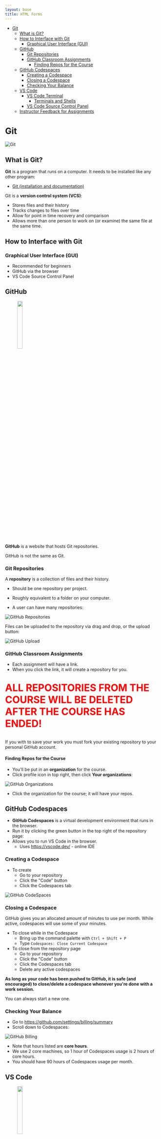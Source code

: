 ```yaml
---
layout: base
title: HTML Forms
---
```


- [Git](#git)
  - [What is Git?](#what-is-git)
  - [How to Interface with Git](#how-to-interface-with-git)
    - [Graphical User Interface (GUI)](#graphical-user-interface-gui)
  - [GitHub](#github)
    - [Git Repositories](#git-repositories)
    - [GitHub Classroom Assignments](#github-classroom-assignments)
      - [Finding Repos for the Course](#finding-repos-for-the-course)
  - [GitHub Codespaces](#github-codespaces)
    - [Creating a Codespace](#creating-a-codespace)
    - [Closing a Codespace](#closing-a-codespace)
    - [Checking Your Balance](#checking-your-balance)
  - [VS Code](#vs-code)
    - [VS Code Terminal](#vs-code-terminal)
      - [Terminals and Shells](#terminals-and-shells)
    - [VS Code Source Control Panel](#vs-code-source-control-panel)
  - [Instructor Feedback for Assignments](#instructor-feedback-for-assignments)

<!-- # Version Control and Collaboration Tools

Several tools we may use, each with own purpose:

- [Git](https://git-scm.com/)
- [GitHub](https://github.com/)
- [GitHub CodeSpaces](https://docs.github.com/en/codespaces/overview)
- [VS Code](https://code.visualstudio.com/) -->

# Git

![Git](https://git-scm.com/images/logo@2x.png)

## What is Git?

**Git** is a program that runs on a computer. It needs to be installed like any other program:

- [Git (installation and documentation)](https://git-scm.com/)

Git is a **version control system (VCS)**:

- Stores files and their history
- Tracks changes to files over time
- Allow for point in time recovery and comparison
- Allows more than one person to work on (or examine) the same file at the same time.

## How to Interface with Git

### Graphical User Interface (GUI)

- Recommended for beginners
- GitHub via the browser
- VS Code Source Control Panel

## GitHub

<figure>
    <span>
        <img src="https://github.githubassets.com/assets/GitHub-Mark-ea2971cee799.png" style="width: 20%;">
    </span>
    <figcaption>
        <a href=""></a>
    </figcaption>
</figure>

**GitHub** is a website that hosts Git repositories.

GitHub is not the same as Git.

### Git Repositories

A **repository** is a collection of files and their history.

- Should be one repository per project.

- Roughly equivalent to a folder on your computer.

- A user can have many repositories:

![GitHub Repositories](images/github_repos.png)

Files can be uploaded to the repository via drag and drop, or the upload button:

![GitHub Upload](images/github_repos_2.png)

### GitHub Classroom Assignments

- Each assignment will have a link.
- When you click the link, it will create a repository for you.

<p style="font-weight: bold; font-size: 2rem; color: #f00;">
ALL REPOSITORIES FROM THE COURSE WILL BE DELETED AFTER THE COURSE HAS ENDED!
</p>

If you with to save your work you must fork your existing repository to your personal GitHub account.

#### Finding Repos for the Course

- You'll be put in an **organization** for the course.
- Click profile icon in top right, then click **Your organizations**:

![GitHub Organizations](images/github_orgs.png)

- Click the organization for the course; it will have your repos.

## GitHub Codespaces

- **GitHub Codespaces** is a virtual development environment that runs in the browser.
- Run it by clicking the green button in the top right of the repository page:
- Allows you to run VS Code in the browser.
  - Uses https://vscode.dev/ - online IDE

### Creating a Codespace

- To create
  - Go to your repository
  - Click the "Code" button
  - Click the Codespaces tab

![GitHub CodeSpaces](images/github_codespaces_1.png)

### Closing a Codespace

GitHub gives you an allocated amount of minutes to use per month. While active, codespaces will use some of your minutes.

- To close while in the Codespace
  - Bring up the command palette with `Ctrl + Shift + P`
  - Type `Codespaces: Close Current Codespace`
- To close from the repository page
  - Go to your repository
  - Click the "Code" button
  - Click the Codespaces tab
  - Delete any active codespaces

**As long as your code has been pushed to GitHub, it is safe (and encouraged) to close/delete a codespace whenever you're done with a work session.**

You can always start a new one.

### Checking Your Balance

- Go to https://github.com/settings/billing/summary
- Scroll down to Codespaces:

![GitHub Billing](images/github_codespaces_billing.png)

- Note that hours listed are **core hours**.
- We use 2 core machines, so 1 hour of Codespaces usage is 2 hours of core hours.
- You should have 90 hours of Codespaces usage per month.

## VS Code

<figure>
    <span>
        <img src="https://cdn.thenewstack.io/media/2021/10/4f0ac3e0-visual_studio_code.png" style="width: 20%;">
    </span>
    <figcaption>
        <a href=""></a>
    </figcaption>
</figure>

### VS Code Terminal

#### Terminals and Shells

Git commands are in the form `git [your_command_here] --[optional_flags_here]`.

Git commands are typed into a **terminal** which runs a **shell**.

- A **terminal** provides a user interface into a shell.

  - This is what you type commands into.
  - Like the part of the car that you see and interact with.

- A **shell** is a program that executes text **commands**.

  - This is what actually runs the command.
  - Like the "engine" of a car.
  - Usually use `bash` or `zsh` shells.

The CLI for Git can be accessed in a VS Code terminal:

- `Ctrl + ~` or `View > Terminal`.

Make sure that you are in the root directory of your project:

- Use the `pwd` command to see the current directory.

Make sure that you have the correct shell selected, _bash_ or _zsh_:

![VS Code Terminal](images/vscode_terminal_2.png)

![VS Code Terminal](images/vscode_terminal_1.png)

### VS Code Source Control Panel

The GUI for Git can be accessed in the VS Code Source Control Panel:

![VS Code Source Control](images/vscode_source_control_1.png)

- The number in the circle indicates the number of files that have been changed.
- A commit message is required before you press the button.

After committing, you can push to GitHub with the Sync button:

![VS Code Source Control](images/vscode_source_control_2.png)

## Instructor Feedback for Assignments

- After grading, your instructor will leave feedback on your assignment in GitHub.
- You may access this feedback via the GitHub website.
- Check the **Pull requests** tab:

![GitHub Pull Requests](images/github_feedback_1.png)

- You will se general comments, and line-by-line comments.
- Comments can also be viewed in a Codespace.

![GitHub feedback](images/github_feedback_3.png)

![GitHub feedback](images/github_feedback_2.png)
